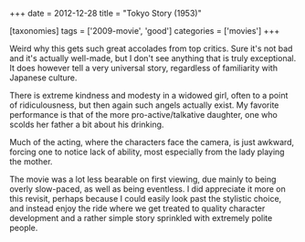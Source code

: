 +++
date = 2012-12-28
title = "Tokyo Story (1953)"

[taxonomies]
tags = ['2009-movie', 'good']
categories = ['movies']
+++

Weird why this gets such great accolades from top critics. Sure it's
not bad and it's actually well-made, but I don't see anything that is
truly exceptional. It does however tell a very universal story,
regardless of familiarity with Japanese culture.

There is extreme kindness and modesty in a widowed girl, often to a
point of ridiculousness, but then again such angels actually exist. My
favorite performance is that of the more pro-active/talkative daughter,
one who scolds her father a bit about his drinking.

Much of the acting, where the characters face the camera, is just
awkward, forcing one to notice lack of ability, most especially from the
lady playing the mother.

The movie was a lot less bearable on first viewing, due mainly to being
overly slow-paced, as well as being eventless. I did appreciate it more
on this revisit, perhaps because I could easily look past the stylistic
choice, and instead enjoy the ride where we get treated to quality
character development and a rather simple story sprinkled with extremely
polite people.

